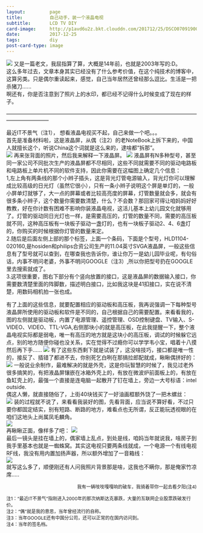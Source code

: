```yaml
---
layout:         page
title:          自己动手，装一个液晶电视
subtitle:       LCD TV DIY
card-image:     http://p1avd6u2z.bkt.clouddn.com/201712/25/DSCO07091900586s-full.jpg
date:           2017-12-25
tags:           diy
post-card-type: image
---
```

![](http://p1avd6u2z.bkt.clouddn.com/201712/25/DSCO07091900586s-full.jpg)
又是一篇老文，我屈指算了算，大概是14年前，也就是2003年写的:D。  
这么多年过去，文章本身其实已经没有了什么参考价值，在这个纯技术的博客中，这算另类。只是偶尔重读起来，感觉，自己当年居然还曾经那么逗比。生活是一把杀猪刀......  
啊还有，你是否注意到了照片上的水印，都已经不记得什么时候变成了现在的样子。  

————————————————————————————————————————————

最近IT不景气（注1）， 想看液晶电视买不起，自己来做一个吧。。。  
首先是准备材料啦，这是液晶屏，从偶（注2）的老NoteBook上拆下来的，中国人就擅长这个，听说China这个词就是这么来的，逮啥都“拆那”。  
![](http://p1avd6u2z.bkt.clouddn.com/201712/25/DSCO07032022521s-full.jpg)
再来张背面的照片，然后我来解释一下液晶屏。
![](http://p1avd6u2z.bkt.clouddn.com/201712/25/DSCO07032023202s-full.jpg)
液晶屏有N多种型号，甚至同一家公司不同批次生产的液晶屏都不尽相同，这些不同就需要不同的驱动电路板和电路板上单片机不同的软件支持，因此你需要在这幅图上确定几个信息：  
1,左上角有两条线的那个小辫子插头，这是背光灯管电源输入，背光灯你可以理解成比较高级的日光灯（虽然它很小），只有一条小辫子说明这个屏是单灯的，一般小屏单灯就够了，大一点的屏幕或者比较高亮度的屏幕，灯管数量就会多，就会有很多条小辫子，这个数量你需要数清楚，什么？不会数？那回家可得让咱妈妈好好教教，好在你计数有困难不影响你装液晶电视，这活儿基本上幼儿园文化就够用了。灯管的驱动同日光灯也一样，是需要高压的，灯管的数量不同，需要的高压板就不同，这种高压板有一块板子驱动一盏灯的，也有一块板子驱动2、4、6盏灯的，你购买的时候根据你灯管的数量来定。  
2.随后是后面左侧上部的那个标签，上面一个条码，下面是个型号，HLD1104-020160,是hosiden和philips合资公司生产的11.04英寸SVGA液晶屏，一般这些信息有了型号就可以查到，在哪查我也告诉你，谁让你万一是幼儿园毕业呢，有句俗话，内事不明问老婆，外事不明问GOOGLE（注3）,所以你把型号扔在GOOGLE里去搜索就成了。  
3.这项很重要，图右下部分有个竖向放置的接口，这是液晶屏的数据输入接口，你需要数清楚里面的阵脚数，描述明白接口，比如我这块是41扣接口，实在说不清楚，用数码相机拍一张也成。  

有了上面的这些信息，就要配置相应的驱动板和高压板，我再说强调一下每种型号液晶屏所使用的驱动板和软件是不同的，自己根据自己的需要配置。来看看我的，图的左侧就是驱动板，内置了电源管理、遥控管理、OSD控制键盘、TV输入、S-VIDEO、VIDEO、TTL-VGA,右侧那块小的就是高压板，在此我提醒一下，整个液晶电视实际都是弱电，唯一有高压的地方就是这块小的高压板，调试的时候躲它远点，别的地方随便你碰也没关系，实在觉得不过瘾你可以学学韦小宝，唱着十八摸然后再下手......
![](http://p1avd6u2z.bkt.clouddn.com/201712/25/DSCO07091819569s-full.jpg)
有了这些东西剩下就是试装了，这没啥技巧，接口都是唯一性的，接反了、插错了都进不去，你别死乞白咧在那搞拉郎配就成，瞅瞅偶拼好的：  
![](http://p1avd6u2z.bkt.clouddn.com/201712/25/DSCO07091814324s-full.jpg)
一般说业余制作，最难解决的就是外壳，这是你玩智慧的时候了，我见过老外很多搞笑的，有把液晶屏镶嵌在冰箱外壳上的，有放在微波炉前面板上的，有放在鱼缸壳上的，最强一个直接是连电脑一起散开了钉在墙上，旁边一大号标语：intel outside.  
偶这人懒，就直接随俗了，上街40块钱买了一好油画框额外饶了一把木螺丝：  
![](http://p1avd6u2z.bkt.clouddn.com/201712/25/DSCO07091818125s-full.jpg)
装的过程就不说了，来看看我装好的图，先看背面，应当说不算好看，不过只要你都固定结实，别有短路、断路的地方，难看点也无所谓，反正能玩透视眼的在咱们这地头上尚属凤毛麟角。  
![](http://p1avd6u2z.bkt.clouddn.com/201712/25/DSCO07091843360s-full.jpg)  
再瞅瞅正面，像样多了吧：
![](http://p1avd6u2z.bkt.clouddn.com/201712/25/DSCO07091844582s-full.jpg)  
最后一镜头是挂在墙上的，偶家墙上乱点，到处是线，咱妈当年就说我，啥房子到我手里基本也就是一蜘蛛窝。其实这电视只要两条线就成，一个电源一个有线电视RF线，我没有用内置加扬声器，所以额外增加了一音箱线：  
![](http://p1avd6u2z.bkt.clouddn.com/201712/25/DSCO07091900586s-full.jpg)  
就写这么多了，顺便刚还有人问我照片背景那是啥，这我也不瞒你，那是俺家竹凉席.....
<div align="right" style="font-size:12px">
我有一辆吱吱嘎嘎响的破车，我骑着带你一起去看夕阳(注4)
</div>
<p><p><p>
									
<div style="font-size:12px">
注1：“最近IT不景气”指刚进入2000年的那次纳斯达克暴跌，大量的互联网企业股票跌破发行价。<br> 
注2：“偶”就是我的意思，当年曾经流行的自称。<br>  
注3：当年GOOGLE还有中国分公司，还可以正常的在国内访问到。<br>  
注4：当年的签名档。
</div>
